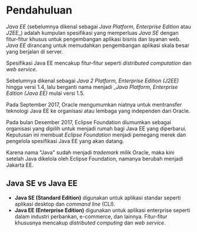 # Pendahuluan

_Java EE_ (sebelumnya dikenal sebagai _Java Platform, Enterprise Edition_ atau _J2EE__) adalah kumpulan spesifikasi yang memperluas _Java SE_ dengan fitur-fitur khusus untuk pengembangan aplikasi bisnis dan layanan web. _Java EE_ dirancang untuk memudahkan pengembangan aplikasi skala besar yang berjalan di server.

Spesifikasi Java EE mencakup fitur-fitur seperti _distributed computation_ dan _web service_.

Sebelumnya dikenal sebagai _Java 2 Platform, Enterprise Edition (J2EE)_ hingga versi 1.4, lalu berganti nama menjadi __Java Platform, Enterprise Edition (Java EE)_ mulai versi 1.5.


Pada September 2017, Oracle mengumumkan niatnya untuk mentransfer teknologi Java EE ke organisasi atau lembaga yang independen dari Oracle. 

Pada bulan Desember 2017, Eclipse Foundation diumumkan sebagai organisasi yang dipilih untuk menjadi rumah bagi Java EE yang diperbarui. Keputusan ini membuat _Eclipse Foundation_ menjadi pemegang merek dan pengelola spesifikasi Java EE yang akan datang.

Karena nama "Java" sudah menjadi _trademark_ milik Oracle, maka kini setelah Java dikelola oleh Eclipse Foundation, namanya berubah menjadi Jakarta EE.

## Java SE vs Java EE
- **Java SE (Standard Edition)** digunakan untuk aplikasi standar seperti aplikasi desktop dan *command line* (CLI).
- **Java EE (Enterprise Edition)** digunakan untuk aplikasi enterprise seperti dalam industri perbankan, e-commerce, dan lainnya. Fitur-fitur khususnya mencakup _distributed computing_ dan _web service_.